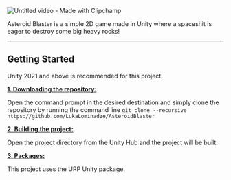 ![Untitled video - Made with Clipchamp](https://github.com/LukaLominadze/AsteroidBlaster/assets/142942110/fc7d3964-750e-46d9-8550-910248e087dc)

Asteroid Blaster is a simple 2D game made in Unity where a spaceshit is eager to destroy some big heavy rocks!
***

## Getting Started
Unity 2021 and above is recommended for this project.

<ins>**1. Downloading the repository:**</ins>

Open the command prompt in the desired destination and simply clone the repository by running the command line ```git clone --recursive https://github.com/LukaLominadze/AsteroidBlaster```

<ins>**2. Building the project:**</ins>

Open the project directory from the Unity Hub and the project will be built.

<ins>**3. Packages:**</ins>

This project uses the URP Unity package.
